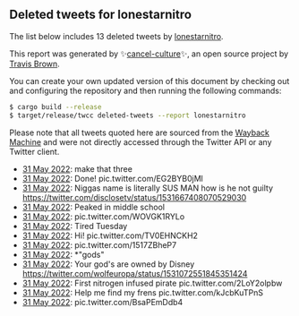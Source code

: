 ## Deleted tweets for lonestarnitro

The list below includes 13 deleted tweets by
[lonestarnitro](https://twitter.com/lonestarnitro).



This report was generated by ✨[cancel-culture](https://github.com/travisbrown/cancel-culture)✨,
an open source project by [Travis Brown](https://twitter.com/travisbrown).

You can create your own updated version of this document by checking out and configuring the
repository and then running the following commands:

```bash
$ cargo build --release
$ target/release/twcc deleted-tweets --report lonestarnitro
```

Please note that all tweets quoted here are sourced from the
[Wayback Machine](https://web.archive.org) and were not directly accessed through the Twitter API or
any Twitter client.

* [31 May 2022](https://web.archive.org/web/20220531221325/https://twitter.com/lonestarnitro/status/1531760715383681027): make that three <!--1531760715383681027-->
* [31 May 2022](https://web.archive.org/web/20220531203842/https://twitter.com/lonestarnitro/status/1531736848346894337): Done! pic.twitter.com/EG2BYB0jMl <!--1531736848346894337-->
* [31 May 2022](https://web.archive.org/web/20220531160547/https://twitter.com/lonestarnitro/status/1531668136583372805): Niggas name is literally SUS MAN how is he not guilty https://twitter.com/disclosetv/status/1531667408070529030 <!--1531668136583372805-->
* [31 May 2022](https://web.archive.org/web/20220531151338/https://twitter.com/lonestarnitro/status/1531654894675009537): Peaked in middle school <!--1531654894675009537-->
* [31 May 2022](https://web.archive.org/web/20220531151240/https://twitter.com/lonestarnitro/status/1531654687178608646): pic.twitter.com/WOVGK1RYLo <!--1531654687178608646-->
* [31 May 2022](https://web.archive.org/web/20220531151020/https://twitter.com/lonestarnitro/status/1531654160504041472): Tired Tuesday <!--1531654160504041472-->
* [31 May 2022](https://web.archive.org/web/20220531134148/https://twitter.com/lonestarnitro/status/1531631760748040192): Hi! pic.twitter.com/TV0EHNCKH2 <!--1531631760748040192-->
* [31 May 2022](https://web.archive.org/web/20220531133921/https://twitter.com/lonestarnitro/status/1531631134009860096): pic.twitter.com/1517ZBheP7 <!--1531631134009860096-->
* [31 May 2022](https://web.archive.org/web/20220531133412/https://twitter.com/lonestarnitro/status/1531629967922143232): *"gods" <!--1531630121043509248-->
* [31 May 2022](https://web.archive.org/web/20220531133412/https://twitter.com/lonestarnitro/status/1531629967922143232): Your god's are owned by Disney https://twitter.com/wolfeuropa/status/1531072551845351424 <!--1531629967922143232-->
* [31 May 2022](https://web.archive.org/web/20220531113919/https://twitter.com/lonestarnitro/status/1531601032123498496): First nitrogen infused pirate pic.twitter.com/2LoY2olpbw <!--1531601032123498496-->
* [31 May 2022](https://web.archive.org/web/20220531095229/https://twitter.com/lonestarnitro/status/1531574131010969602): Help me find my frens pic.twitter.com/kJcbKuTPnS <!--1531574131010969602-->
* [31 May 2022](https://web.archive.org/web/20220531094926/https://twitter.com/lonestarnitro/status/1531573408810643457): pic.twitter.com/BsaPEmDdb4 <!--1531573408810643457-->
